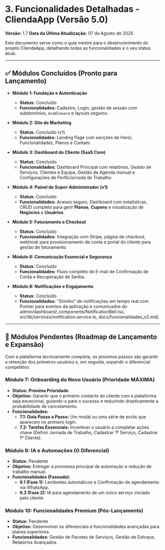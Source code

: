 # 3. Funcionalidades Detalhadas - CliendaApp (Versão 5.0)

**Versão:** 1.7
**Data da Última Atualização:** 07 de Agosto de 2025

Este documento serve como o guia mestre para o desenvolvimento do projeto CliendaApp, detalhando todas as funcionalidades e o seu status atual.

---

## ✅ Módulos Concluídos (Pronto para Lançamento)

* **Módulo 1: Fundação e Autenticação**
    * **Status:** Concluído
    * **Funcionalidades:** Cadastro, Login, gestão de sessão com subdomínios, `middleware` e layouts seguros.

* **Módulo 2: Site de Marketing**
    * **Status:** Concluído (v1)
    * **Funcionalidades:** Landing Page com secções de Herói, Funcionalidades, Planos e Contato.

* **Módulo 3: Dashboard do Cliente (SaaS Core)**
    * **Status:** Concluído
    * **Funcionalidades:** Dashboard Principal com relatórios, Gestão de Serviços, Clientes e Equipa, Gestão da Agenda manual e Configurações de Perfil/Jornada de Trabalho.

* **Módulo 4: Painel de Super-Administrador (v1)**
    * **Status:** Concluído
    * **Funcionalidades:** Acesso seguro, Dashboard com estatísticas, CRUD completo para gerir **Planos**, **Cupons** e visualização de **Negócios** e **Usuários**.

* **Módulo 5: Faturamento e Checkout**
    * **Status:** Concluído
    * **Funcionalidades:** Integração com Stripe, página de checkout, webhook para provisionamento de conta e portal do cliente para gestão de faturamento.

* **Módulo 6: Comunicação Essencial e Segurança**
    * **Status:** Concluído
    * **Funcionalidades:** Fluxo completo de E-mail de Confirmação de Conta e Recuperação de Senha.

* **Módulo 8: Notificações e Engajamento**
    * **Status:** Concluído
    * **Funcionalidades:** "Sininho" de notificações em tempo real com Pusher para eventos da aplicação e comunicados do admin/dashboard/_components/NotificationBell.tsx, src/lib/services/notification.service.ts, docs/funcionalidades_v2.md].

---

## 🚧 Módulos Pendentes (Roadmap de Lançamento e Expansão)

Com a plataforma tecnicamente completa, os próximos passos são garantir a retenção dos primeiros usuários e, em seguida, expandir o diferencial competitivo.

### **Módulo 7: Onboarding do Novo Usuário (Prioridade MÁXIMA)**
* **Status:** **Próxima Prioridade**
* **Objetivo:** Garantir que o primeiro contacto do cliente com a plataforma seja excecional, guiando-o para o sucesso e reduzindo drasticamente a probabilidade de cancelamento.
* **Funcionalidades:**
    * **7.1: Guia Passo a Passo:** Um modal ou uma série de ecrãs que aparecem no primeiro login.
    * **7.2: Tarefas Essenciais:** Incentivar o usuário a completar ações chave (Definir Jornada de Trabalho, Cadastrar 1º Serviço, Cadastrar 1º Cliente).

### **Módulo 9: IA e Automações (O Diferencial)**
* **Status:** Pendente
* **Objetivo:** Entregar a promessa principal de automação e redução de trabalho manual.
* **Funcionalidades (Faseado):**
    * **9.1 (Fase 1):** Lembretes automáticos e Confirmação de agendamento via WhatsApp.
    * **9.2 (Fase 2):** IA para agendamento de um único serviço iniciado pelo cliente.

### **Módulo 10: Funcionalidades Premium (Pós-Lançamento)**
* **Status:** Pendente
* **Objetivo:** Desenvolver os diferenciais e funcionalidades avançadas para planos superiores.
* **Funcionalidades:** Gestão de Pacotes de Serviços, Gestão de Estoque, Relatórios Avançados.